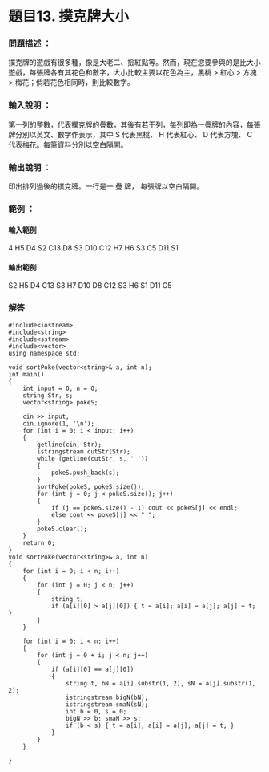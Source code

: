 # 題目13. 撲克牌大小

### 問題描述 ：

撲克牌的遊戲有很多種，像是大老二、撿紅點等。然而，現在您要參與的是比大小遊戲，每張牌各有其花色和數字，大小比較主要以花色為主，黑桃 > 紅心 > 方塊 > 梅花；倘若花色相同時，則比較數字。

### 輸入說明 ：

第一列的整數，代表撲克牌的疊數，其後有若干列，每列即為一疊牌的內容，每張牌分別以英文、數字作表示，其中 S 代表黑桃、 H 代表紅心、 D 代表方塊、 C 代表梅花。每筆資料分別以空白隔開。

### 輸出說明 ：

印出排列過後的撲克牌。一行是一 疊 牌， 每張牌以空白隔開。

### 範例 ：

#### 輸入範例
4
H5 D4 S2 C13
D8 S3 D10 C12 H7
H6 S3
C5 D11 S1

#### 輸出範例
S2 H5 D4 C13
S3 H7 D10 D8 C12
S3 H6
S1 D11 C5

### 解答
```
#include<iostream>
#include<string>
#include<sstream>
#include<vector>
using namespace std;

void sortPoke(vector<string>& a, int n);
int main()
{
	int input = 0, n = 0;
	string Str, s;
	vector<string> pokeS;

	cin >> input;
	cin.ignore(1, '\n');
	for (int i = 0; i < input; i++)
	{
		getline(cin, Str);
		istringstream cutStr(Str);
		while (getline(cutStr, s, ' '))
		{
			pokeS.push_back(s);
		}
		sortPoke(pokeS, pokeS.size());
		for (int j = 0; j < pokeS.size(); j++)
		{
			if (j == pokeS.size() - 1) cout << pokeS[j] << endl;
			else cout << pokeS[j] << " ";
		}
		pokeS.clear();
	}
	return 0;
}
void sortPoke(vector<string>& a, int n)
{
	for (int i = 0; i < n; i++)
	{
		for (int j = 0; j < n; j++)
		{
			string t;
			if (a[i][0] > a[j][0]) { t = a[i]; a[i] = a[j]; a[j] = t; }
		}
	}

	for (int i = 0; i < n; i++)
	{
		for (int j = 0 + i; j < n; j++)
		{
			if (a[i][0] == a[j][0])
			{
				string t, bN = a[i].substr(1, 2), sN = a[j].substr(1, 2);
				istringstream bigN(bN);
				istringstream smaN(sN);
				int b = 0, s = 0;
				bigN >> b; smaN >> s;
				if (b < s) { t = a[i]; a[i] = a[j]; a[j] = t; }
			}
		}
	}
	
}
```
